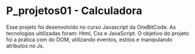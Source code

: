 # P_projetos01 - Calculadora
Esse projeto foi desenvolvido no curso Javascript da OneBitCode. 
As tecnologias ultilizadas foram: Html, Css e JavaScript.
O objetivo do projeto foi a prática com do DOM, utilizando eventos, estilos e manipulando atributos no Js.
